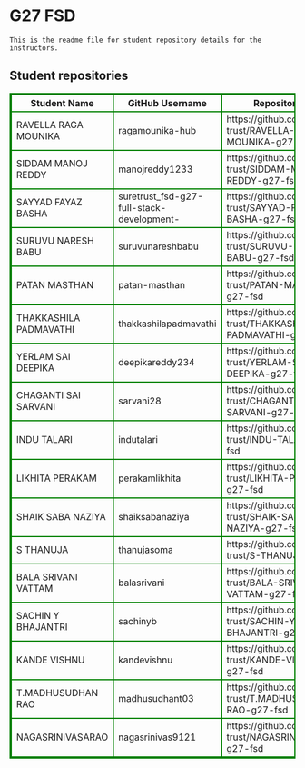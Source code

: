 # G27 FSD
    This is the readme file for student repository details for the instructors.
## Student repositories 
<table style="border : 2px solid green; width:100%;">
<tr >
<th style="border : 2px solid green;">Student Name</th>
<th style="border : 2px solid green;">GitHub Username</th>
<th style="border : 2px solid green;">Repository link</th>
</tr>
<tr style="border : 2px solid green;">
<td style="border : 2px solid green;">RAVELLA RAGA MOUNIKA</td> 

<td style="border : 2px solid green;">ragamounika-hub</td> 

<td style="border : 2px solid green;">https://github.com/sure-trust/RAVELLA-RAGA-MOUNIKA-g27-fsd</td> 
</tr>

<tr style="border : 2px solid green;">
<td style="border : 2px solid green;">SIDDAM MANOJ REDDY</td> 

<td style="border : 2px solid green;">manojreddy1233</td> 

<td style="border : 2px solid green;">https://github.com/sure-trust/SIDDAM-MANOJ-REDDY-g27-fsd</td> 
</tr>

<tr style="border : 2px solid green;">
<td style="border : 2px solid green;">SAYYAD FAYAZ BASHA</td> 

<td style="border : 2px solid green;">suretrust_fsd-g27-full-stack-development-</td> 

<td style="border : 2px solid green;">https://github.com/sure-trust/SAYYAD-FAYAZ-BASHA-g27-fsd</td> 
</tr>

<tr style="border : 2px solid green;">
<td style="border : 2px solid green;">SURUVU NARESH BABU</td> 

<td style="border : 2px solid green;">suruvunareshbabu</td> 

<td style="border : 2px solid green;">https://github.com/sure-trust/SURUVU-NARESH-BABU-g27-fsd</td> 
</tr>

<tr style="border : 2px solid green;">
<td style="border : 2px solid green;">PATAN MASTHAN</td> 

<td style="border : 2px solid green;">patan-masthan</td> 

<td style="border : 2px solid green;">https://github.com/sure-trust/PATAN-MASTHAN-g27-fsd</td> 
</tr>

<tr style="border : 2px solid green;">
<td style="border : 2px solid green;">THAKKASHILA PADMAVATHI</td> 

<td style="border : 2px solid green;">thakkashilapadmavathi</td> 

<td style="border : 2px solid green;">https://github.com/sure-trust/THAKKASHILA-PADMAVATHI-g27-fsd</td> 
</tr>

<tr style="border : 2px solid green;">
<td style="border : 2px solid green;">YERLAM SAI DEEPIKA</td> 

<td style="border : 2px solid green;">deepikareddy234</td> 

<td style="border : 2px solid green;">https://github.com/sure-trust/YERLAM-SAI-DEEPIKA-g27-fsd</td> 
</tr>

<tr style="border : 2px solid green;">
<td style="border : 2px solid green;">CHAGANTI SAI SARVANI</td> 

<td style="border : 2px solid green;">sarvani28</td> 

<td style="border : 2px solid green;">https://github.com/sure-trust/CHAGANTI-SAI-SARVANI-g27-fsd</td> 
</tr>

<tr style="border : 2px solid green;">
<td style="border : 2px solid green;">INDU TALARI</td> 

<td style="border : 2px solid green;">indutalari</td> 

<td style="border : 2px solid green;">https://github.com/sure-trust/INDU-TALARI-g27-fsd</td> 
</tr>

<tr style="border : 2px solid green;">
<td style="border : 2px solid green;">LIKHITA PERAKAM</td> 

<td style="border : 2px solid green;">perakamlikhita</td> 

<td style="border : 2px solid green;">https://github.com/sure-trust/LIKHITA-PERAKAM-g27-fsd</td> 
</tr>

<tr style="border : 2px solid green;">
<td style="border : 2px solid green;">SHAIK SABA NAZIYA</td> 

<td style="border : 2px solid green;">shaiksabanaziya</td> 

<td style="border : 2px solid green;">https://github.com/sure-trust/SHAIK-SABA-NAZIYA-g27-fsd</td> 
</tr>

<tr style="border : 2px solid green;">
<td style="border : 2px solid green;">S THANUJA</td> 

<td style="border : 2px solid green;">thanujasoma</td> 

<td style="border : 2px solid green;">https://github.com/sure-trust/S-THANUJA-g27-fsd</td> 
</tr>

<tr style="border : 2px solid green;">
<td style="border : 2px solid green;">BALA SRIVANI VATTAM</td> 

<td style="border : 2px solid green;">balasrivani</td> 

<td style="border : 2px solid green;">https://github.com/sure-trust/BALA-SRIVANI-VATTAM-g27-fsd</td> 
</tr>

<tr style="border : 2px solid green;">
<td style="border : 2px solid green;">SACHIN Y BHAJANTRI</td> 

<td style="border : 2px solid green;">sachinyb</td> 

<td style="border : 2px solid green;">https://github.com/sure-trust/SACHIN-Y-BHAJANTRI-g27-fsd</td> 
</tr>

<tr style="border : 2px solid green;">
<td style="border : 2px solid green;">KANDE VISHNU</td> 

<td style="border : 2px solid green;">kandevishnu</td> 

<td style="border : 2px solid green;">https://github.com/sure-trust/KANDE-VISHNU-g27-fsd</td> 
</tr>

<tr style="border : 2px solid green;">
<td style="border : 2px solid green;">T.MADHUSUDHAN RAO</td> 

<td style="border : 2px solid green;">madhusudhant03</td> 

<td style="border : 2px solid green;">https://github.com/sure-trust/T.MADHUSUDHAN-RAO-g27-fsd</td> 
</tr>

<tr style="border : 2px solid green;">
<td style="border : 2px solid green;">NAGASRINIVASARAO</td> 

<td style="border : 2px solid green;">nagasrinivas9121</td> 

<td style="border : 2px solid green;">https://github.com/sure-trust/NAGASRINIVASARAO-g27-fsd</td> 
</tr>
